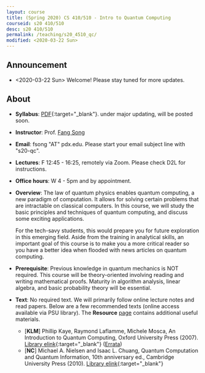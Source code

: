 ```yaml
---
layout: course
title: (Spring 2020) CS 410/510 - Intro to Quantum Computing
courseid: s20 410/510
desc: s20 410/510
permalink: /teaching/s20_4510_qc/
modified: <2020-03-22 Sun>
---
```


## Announcement
*  <2020-03-22 Sun> Welcome! Please stay tuned for more updates.

## About
*  **Syllabus**:
   [PDF]({{base}}/teaching/s20_4510_qc/s20_qc_syllabus_update.pdf){:target="_blank"}. under
   major updating, will be posted soon.
*  **Instructor**: Prof. [Fang Song]({{base}}/) 
*  **Email**: fsong "AT" pdx.edu. Please start your email subject line
   with "s20-qc". 
*  **Lectures**: F 12:45 - 16:25, remotely via Zoom. Please check D2L for
   instructions.
*  **Office hours**: W 4 - 5pm and by appointment. 
*  **Overview**: The law of quantum physics enables quantum computing,
   a new paradigm of computation. It allows for solving certain
   problems that are intractable on classical computers. In this
   course, we will study the basic principles and techniques of
   quantum computing, and discuss some exciting applications. 
   
   For the tech-savy students, this would prepare you for future
   exploration in this emerging field. Aside from the training in
   analytical skills, an important goal of this course is to make you
   a more critical reader so you have a better idea when flooded with
   news articles on quantum computing.
*  **Prerequisite**: Previous knowledge in quantum mechanics is NOT
   required. This course will be theory-oriented involving reading and
   writing mathematical proofs. Maturity in algorithm analysis, linear
   algebra, and basic probability theory will be essential.
*  **Text**: No required text. We will primarily follow online lecture
   notes and read papers. Below are a few recommended texts (online
   access available via PSU library). The **Resource**
   [page]({{base}}/teaching/s20_4510_qc/resource/) contains additional
   useful materials.
    *  [**KLM**] Phillip Kaye, Raymond Laflamme, Michele Mosca, An
       Introduction to Quantum Computing, Oxford University Press
       (2007). [Library
       elink](https://search.library.pdx.edu/permalink/f/p82vj0/CP71189200070001451){:target="_blank"}
       ([Errata](http://qcintro.com/))
    *  [**NC**] Michael A. Nielsen and Isaac L. Chuang, Quantum Computation and Quantum Information, 10th anniversary ed., Cambridge University Press (2010). [Library elink](https://search.library.pdx.edu/permalink/f/p82vj0/CP51230839460001451){:target="_blank"}

